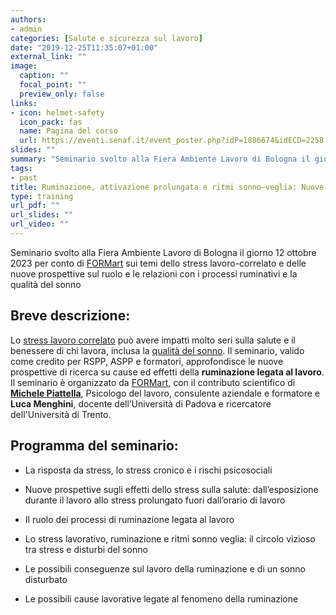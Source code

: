 ```yaml
---
authors:
- admin
categories: [Salute e sicurezza sul lavoro]
date: "2019-12-25T11:35:07+01:00"
external_link: ""
image:
  caption: ""
  focal_point: ""
  preview_only: false
links:
- icon: helmet-safety
  icon_pack: fas
  name: Pagina del corso
  url: https://eventi.senaf.it/event_poster.php?idP=1886674&idECD=2258
slides: ""
summary: "Seminario svolto alla Fiera Ambiente Lavoro di Bologna il giorno 12 ottobre 2023 per conto di FORMart sui temi dello stress lavoro-correlato e delle nuove prospettive sul ruolo e le relazioni con i processi ruminativi e la qualità del sonno"
tags:
- past
title: Ruminazione, attivazione prolungata e ritmi sonno–veglia: Nuove prospettive di ricerca sullo stress lavoro – correlato
type: training
url_pdf: ""
url_slides: ""
url_video: ""
---
```


Seminario svolto alla Fiera Ambiente Lavoro di Bologna il giorno 12 ottobre 2023 per conto di [FORMart](https://www.formart.it/home) sui temi dello stress lavoro-correlato e delle nuove prospettive sul ruolo e le relazioni con i processi ruminativi e la qualità del sonno

## Breve descrizione:

Lo [stress lavoro correlato](/it/stress-lavoro-correlato-come-gestire-i-rischi-psicosociali-sul-lavoro/) può avere impatti molto seri sulla salute e il benessere di chi lavora, inclusa la [qualità del sonno](/it/sonno-rilassamento-e-recupero-perche-il-tempo-libero-e-cosi-importante/). Il seminario, valido come credito per RSPP, ASPP e formatori, approfondisce le nuove prospettive di ricerca su cause ed effetti della **ruminazione legata al lavoro**. Il seminario è organizzato da [FORMart](https://www.formart.it/home), con il contributo scientifico di **[Michele Piattella](https://www.linkedin.com/today/author/michele-piattella-ab1ab520?trk=author-info__article-link)**, Psicologo del lavoro, consulente aziendale e formatore e **Luca Menghini**, docente dell’Università di Padova e ricercatore dell'Università di Trento.

## Programma del seminario:

- La risposta da stress, lo stress cronico e i rischi psicosociali

- Nuove prospettive sugli effetti dello stress sulla salute: dall’esposizione durante il lavoro allo stress prolungato fuori dall’orario di lavoro

- Il ruolo dei processi di ruminazione legata al lavoro

- Lo stress lavorativo, ruminazione e ritmi sonno veglia: il circolo vizioso tra stress e disturbi del sonno

- Le possibili conseguenze sul lavoro della ruminazione e di un sonno disturbato

- Le possibili cause lavorative legate al fenomeno della ruminazione